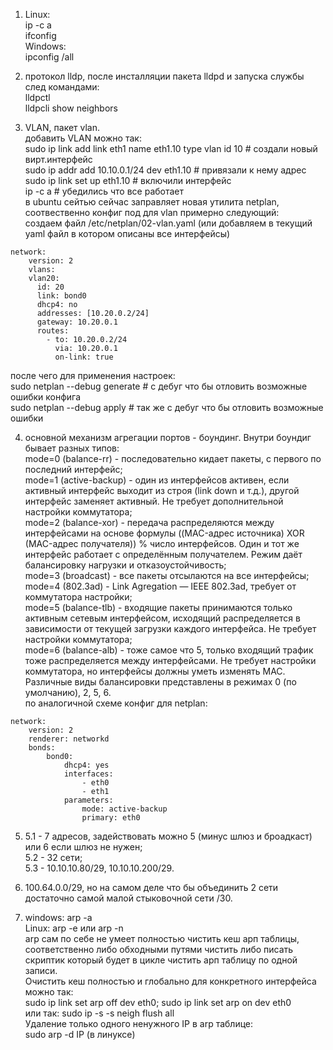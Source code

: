 1.  Linux:  
ip -c a  
ifconfig  
Windows:  
ipconfig /all  
  
2. протокол lldp, после инсталляции пакета lldpd и запуска службы след командами:  
lldpctl  
lldpcli show neighbors  
  
3. VLAN, пакет vlan.  
добавить VLAN можно так:  
sudo ip link add link eth1 name eth1.10 type vlan id 10  # создали новый вирт.интерфейс  
sudo ip addr add 10.10.0.1/24 dev eth1.10 # привязали к нему адрес  
sudo ip link set up eth1.10 # включили интерфейс  
ip -c a # убедились что все работает  
в ubuntu сейтью сейчас заправляет новая утилита netplan, соотвественно конфиг под для vlan примерно следующий:   
создаем файл /etc/netplan/02-vlan.yaml (или добавляем в текущий yaml файл в котором описаны все интерфейсы)  
```
network:  
    version: 2  
    vlans:  
    vlan20:  
      id: 20  
      link: bond0  
      dhcp4: no  
      addresses: [10.20.0.2/24]  
      gateway: 10.20.0.1  
      routes:  
        - to: 10.20.0.2/24  
          via: 10.20.0.1  
          on-link: true  
```
после чего для применения настроек:  
sudo netplan --debug generate  # c дебуг что бы отловить возможные ошибки конфига  
sudo netplan --debug apply # так же с дебуг что бы отловить возможные ошибки  
  
4. основной механизм агрегации портов - боундинг. Внутри боундиг бывает разных типов:  
mode=0 (balance-rr) - последовательно кидает пакеты, с первого по последний интерфейс;  
mode=1 (active-backup) - один из интерфейсов активен, если активный интерфейс выходит из строя (link down и т.д.), другой интерфейс заменяет активный. Не требует дополнительной настройки коммутатора;  
mode=2 (balance-xor) - передача распределяются между интерфейсами на основе формулы ((MAC-адрес источника) XOR (MAC-адрес получателя)) % число интерфейсов. Один и тот же интерфейс работает с определённым получателем. Режим даёт балансировку нагрузки и отказоустойчивость;  
mode=3 (broadcast) - все пакеты отсылаются на все интерфейсы;  
mode=4 (802.3ad) - Link Agregation — IEEE 802.3ad, требует от коммутатора настройки;  
mode=5 (balance-tlb) - входящие пакеты принимаются только активным сетевым интерфейсом, исходящий распределяется в зависимости от текущей загрузки каждого интерфейса. Не требует настройки коммутатора;  
mode=6 (balance-alb) - тоже самое что 5, только входящий трафик тоже распределяется между интерфейсами. Не требует настройки коммутатора, но интерфейсы должны уметь изменять MAC.  
Различные виды балансировки представлены в режимах 0 (по умолчанию), 2, 5, 6.  
по аналогичной схеме конфиг для netplan:  
```
network:  
    version: 2  
    renderer: networkd  
    bonds:  
        bond0:  
            dhcp4: yes  
            interfaces:  
                - eth0  
                - eth1  
            parameters:  
                mode: active-backup  
                primary: eth0  
```
5.  5.1 - 7 адресов, задействовать можно 5 (минус шлюз и броадкаст) или 6 если шлюз не нужен;  
    5.2 - 32 сети;  
    5.3 - 10.10.10.80/29, 10.10.10.200/29.  
  
6.  100.64.0.0/29, но на самом деле что бы объединить 2 сети достаточно самой малой стыковочной сети /30.  
  
7. windows: arp -a  
   Linux:   arp -e или arp -n  
   arp сам по себе не умеет полностью чистить кеш арп таблицы, соответственно либо обходными путями чистить либо писать скриптик который будет в цикле чистить арп таблицу по одной записи.  
   Очистить кеш полностью и глобально для конкретного интерфейса можно так:  
   sudo ip link set arp off dev eth0; sudo ip link set arp on dev eth0  
   или так:  sudo ip -s -s neigh flush all  
   Удаление только одного ненужного IP в arp таблице:  
   sudo arp -d IP (в линуксе)  
